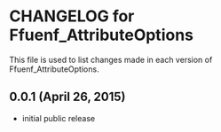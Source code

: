 # CHANGELOG for Ffuenf_AttributeOptions

This file is used to list changes made in each version of Ffuenf_AttributeOptions.

## 0.0.1 (April 26, 2015)

* initial public release
